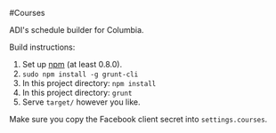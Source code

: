 #Courses

ADI's schedule builder for Columbia.

Build instructions:

1. Set up [npm](http://www.npmjs.org/) (at least 0.8.0).
2. `sudo npm install -g grunt-cli`
3. In this project directory: `npm install`
4. In this project directory: `grunt`
5. Serve `target/` however you like.

Make sure you copy the Facebook client secret into `settings.courses`.
